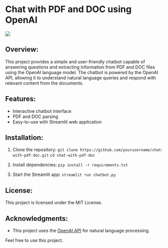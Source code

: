 # Chat with PDF and DOC using OpenAI

<img src="./art/demo.gif?raw=true">

## Overview:
This project provides a simple and user-friendly chatbot capable of answering questions and extracting information from PDF and DOC files using the OpenAI language model. The chatbot is powered by the OpenAI API, allowing it to understand natural language queries and respond with relevant content from the documents.

## Features:
- Interactive chatbot interface
- PDF and DOC parsing
- Easy-to-use with Streamlit web application

## Installation:
1. Clone the repository:
```git clone https://github.com/yourusername/chat-with-pdf-doc.git```
```cd chat-with-pdf-doc```

2. Install dependencies:
```pip install -r requirements.txt```

3. Start the Streamlit app:
```streamlit run chatbot.py```

## License:
This project is licensed under the MIT License.

## Acknowledgments:
- This project uses the [OpenAI API](https://openai.com) for natural language processing.

Feel free to use this project.
